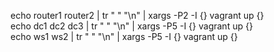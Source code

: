 echo router1 router2  | tr " " "\n" | xargs -P2 -I {} vagrant up {}<br/>
echo dc1 dc2 dc3 | tr " " "\n" | xargs -P5 -I {} vagrant up {}<br/>
echo ws1 ws2 | tr " " "\n" | xargs -P5 -I {} vagrant up {}<br/>
